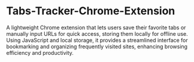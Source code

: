 # Tabs-Tracker-Chrome-Extension
A lightweight Chrome extension that lets users save their favorite tabs or manually input URLs for quick access, storing them locally for offline use. Using JavaScript and local storage, it provides a streamlined interface for bookmarking and organizing frequently visited sites, enhancing browsing efficiency and productivity.
